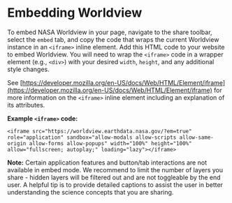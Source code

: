# Embedding Worldview

To embed NASA Worldview in your page, navigate to the share toolbar, select the `embed` tab, and copy the code that wraps the current Worldview instance in an `<iframe>` inline element. Add this HTML code to your website to embed Worldview. You will need to wrap the `<iframe>` code in a wrapper element (e.g., `<div>`) with your desired `width`, `height`, and any additional style changes.

See [https://developer.mozilla.org/en-US/docs/Web/HTML/Element/iframe](https://developer.mozilla.org/en-US/docs/Web/HTML/Element/iframe) for more information on the `<iframe>` inline element including an explanation of its attributes.

**Example `<iframe>` code:**

```<iframe src="https://worldview.earthdata.nasa.gov/?em=true" role="application" sandbox="allow-modals allow-scripts allow-same-origin allow-forms allow-popups" width="100%" height="100%" allow="fullscreen; autoplay;" loading="lazy"></iframe>```

**Note:** Certain application features and button/tab interactions are not available in embed mode. We recommend to limit the number of layers you share - hidden layers will be filtered out and are not toggleable by the end user. A helpful tip is to provide detailed captions to assist the user in better understanding the science concepts that you are sharing.
